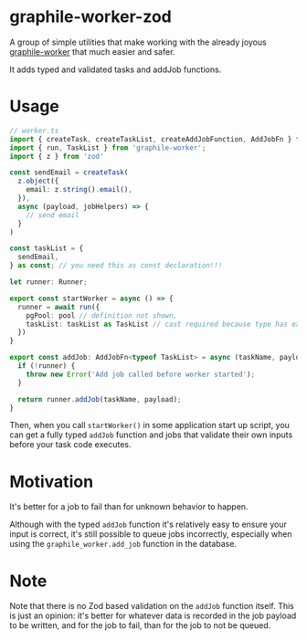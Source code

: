 # graphile-worker-zod

A group of simple utilities that make working with the already joyous [graphile-worker](https://github.com/graphile/worker)
that much easier and safer.

It adds typed and validated tasks and addJob functions.

# Usage

```typescript
// worker.ts
import { createTask, createTaskList, createAddJobFunction, AddJobFn } from 'graphile-worker-zod';
import { run, TaskList } from 'graphile-worker';
import { z } from 'zod'

const sendEmail = createTask(
  z.object({
    email: z.string().email(),
  }),
  async (payload, jobHelpers) => {
    // send email
  }
)

const taskList = {
  sendEmail,
} as const; // you need this as const declaration!!!

let runner: Runner;

export const startWorker = async () => {
  runner = await run({
    pgPool: pool // definition not shown,
    taskList: taskList as TaskList // cast required because type has extra info graphile-worker doesn't want
  })
}

export const addJob: AddJobFn<typeof TaskList> = async (taskName, payload) => {
  if (!runner) {
    throw new Error('Add job called before worker started');
  }

  return runner.addJob(taskName, payload);
}
```

Then, when you call `startWorker()` in some application start up script, you can get a fully typed `addJob` function and
jobs that validate their own inputs before your task code executes.

# Motivation

It's better for a job to fail than for unknown behavior to happen.

Although with the typed `addJob` function it's relatively easy to ensure your input is correct, it's still possible 
to queue jobs incorrectly, especially when using the `graphile_worker.add_job` function in the database.

# Note

Note that there is no Zod based validation on the `addJob` function itself. This is just an opinion: it's better
for whatever data is recorded in the job payload to be written, and for the job to fail, than for the job to not
be queued.
